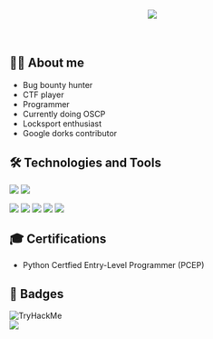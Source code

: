 <h1 align="center">
    <img src="https://fontmeme.com/temporary/98e86171bc28b7dd6f4e6386889f9029.png">
  </a>
</h1>

</br>

## 👨‍💻 About me
- Bug bounty hunter 
- CTF player
- Programmer
- Currently doing OSCP
- Locksport enthusiast
- Google dorks contributor 

## 🛠️ Technologies and Tools
<image src="https://img.shields.io/badge/Python-3776AB?style=for-the-badge&logo=python&logoColor=black"> <image src="https://img.shields.io/badge/bash-4D4D4D?style=for-the-badge&logo=windows%20terminal&logoColor=white">

<image src="https://img.shields.io/badge/Windows-0078D6?style=for-the-badge&logo=windows&logoColor=white"> <image src="https://img.shields.io/badge/Debian-A81D33?style=for-the-badge&logo=debian&logoColor=white"> <image src="https://img.shields.io/badge/Kali_Linux-557C94?style=for-the-badge&logo=kali-linux&logoColor=white"> <image src="https://img.shields.io/badge/VIM-%2311AB00.svg?&style=for-the-badge&logo=vim&logoColor=white"> <image src="https://img.shields.io/badge/sublime_text-%23575757.svg?&style=for-the-badge&logo=sublime-text&logoColor=important">


## 🎓 Certifications 
- Python Certfied Entry-Level Programmer (PCEP)
  
## 📛 Badges 
<img src="https://tryhackme-badges.s3.amazonaws.com/hustlebunny29.png" alt="TryHackMe">
    </br>
<img src="https://www.hackthebox.eu/badge/56695" alt"HackthBox"
